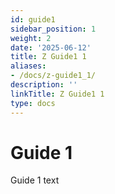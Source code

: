 ```yaml
---
id: guide1
sidebar_position: 1
weight: 2
date: '2025-06-12'
title: Z Guide1 1
aliases:
- /docs/z-guide1_1/
description: ''
linkTitle: Z Guide1 1
type: docs
---
```


# Guide 1

Guide 1 text
